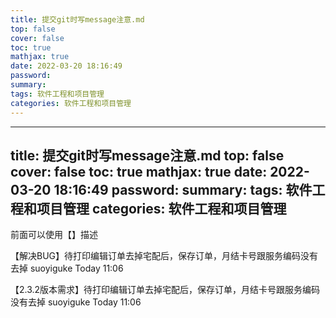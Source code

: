 ```yaml
---
title: 提交git时写message注意.md
top: false
cover: false
toc: true
mathjax: true
date: 2022-03-20 18:16:49
password:
summary:
tags: 软件工程和项目管理
categories: 软件工程和项目管理
---
```

---
title: 提交git时写message注意.md
top: false
cover: false
toc: true
mathjax: true
date: 2022-03-20 18:16:49
password:
summary:
tags: 软件工程和项目管理
categories: 软件工程和项目管理
---
前面可以使用【】描述

【解决BUG】待打印编辑订单去掉宅配后，保存订单，月结卡号跟服务编码没有去掉 suoyiguke Today 11:06


【2.3.2版本需求】待打印编辑订单去掉宅配后，保存订单，月结卡号跟服务编码没有去掉 suoyiguke Today 11:06
